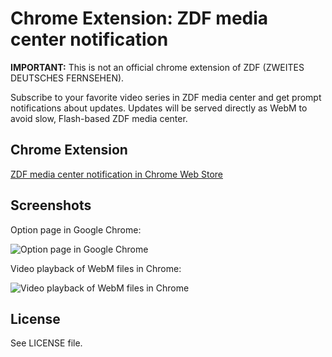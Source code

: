 Chrome Extension: ZDF media center notification
===============================================

**IMPORTANT:** This is not an official chrome extension of ZDF (ZWEITES DEUTSCHES FERNSEHEN).

Subscribe to your favorite video series in ZDF media center and get prompt notifications about updates. Updates will be served directly as WebM to avoid slow, Flash-based ZDF media center.

Chrome Extension
----------------

[ZDF media center notification in Chrome Web Store](https://chrome.google.com/webstore/detail/zdf-media-center-notifica/gminciihejnpdmenmfdfnieipnodjhog)

Screenshots
-----------

Option page in Google Chrome:

![Option page in Google Chrome](/../master/doc/zdf-media-center-notification_screenshot-options-page_1280x800.png?raw=true)

Video playback of WebM files in Chrome:

![Video playback of WebM files in Chrome](/../master/doc/zdf-media-center-notification_screenshot-video-playback-page_1280x800.png?raw=true)

License
-------

See LICENSE file.